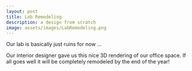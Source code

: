 ```yaml
---
layout: post
title: Lab Remodeling
description: a design from scratch
image: assets/images/LabRemodeling.png
---
```


Our lab is basically just ruins for now ... 

Our interior designer gave us this nice 3D rendering of our office space. If all goes well it will be completely remodeled by the end of the year!
